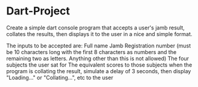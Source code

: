 # Dart-Project
Create a simple dart console program that accepts a user's jamb result, collates the results, then displays it to the user in a nice and simple format.


The inputs to be accepted are:
Full name
Jamb Registration number (must be 10 characters long with the first 8 characters as numbers and the remaining two as letters. Anything other than this is not allowed)
The four subjects the user sat for
The equivalent scores to those subjects
when the program is collating the result, simulate a delay of 3 seconds, then display "Loading..." or "Collating...", etc to the user
